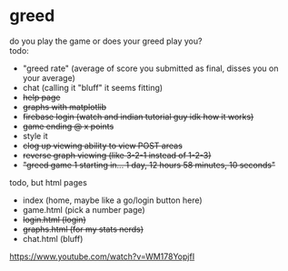 # greed
do you play the game or does your greed play you? <br>
todo: 
- "greed rate" (average of score you submitted as final, disses you on your average)
- chat (calling it "bluff" it seems fitting)
- ~~help page~~
- ~~graphs with matplotlib~~
- ~~firebase login (watch and indian tutorial guy idk how it works)~~
- ~~game ending @ x points~~
- style it 
- ~~clog up viewing ability to view POST areas~~
- ~~reverse graph viewing (like 3-2-1 instead of 1-2-3)~~
- ~~"greed game 1 starting in... 1 day, 12 hours 58 minutes, 10 seconds"~~

todo, but html pages
- index (home, maybe like a go/login button here)
- game.html (pick a number page)
- ~~login.html (login)~~
- ~~graphs.html (for my stats nerds)~~
- chat.html (bluff)

https://www.youtube.com/watch?v=WM178YopjfI